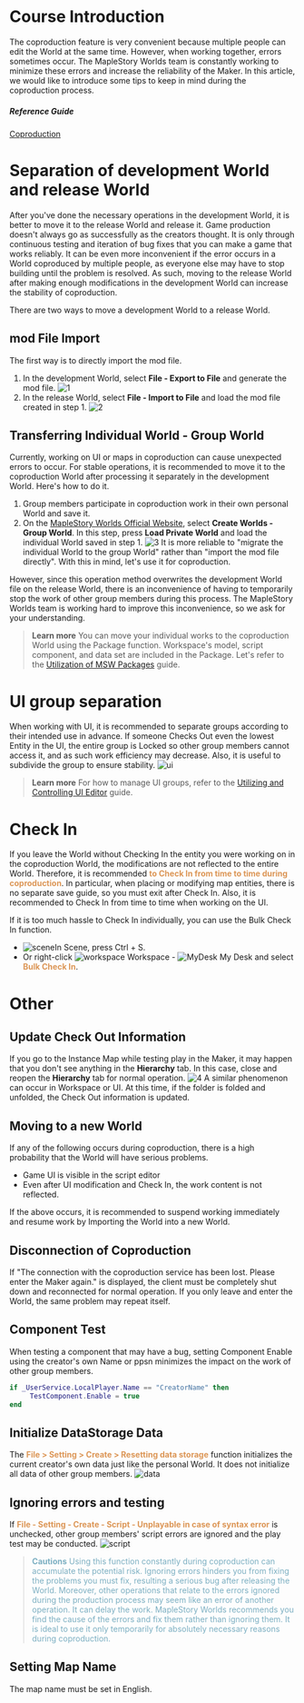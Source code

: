 # Course Introduction
The coproduction feature is very convenient because multiple people can edit the World at the same time. However, when working together, errors sometimes occur. The MapleStory Worlds team is constantly working to minimize these errors and increase the reliability of the Maker. In this article, we would like to introduce some tips to keep in mind during the coproduction process.

##### Reference Guide
[Coproduction](/docs/?postId=670{"target":"_self"})

# Separation of development World and release World
After you've done the necessary operations in the development World, it is better to move it to the release World and release it.
Game production doesn't always go as successfully as the creators thought. It is only through continuous testing and iteration of bug fixes that you can make a game that works reliably. It can be even more inconvenient if the error occurs in a World coproduced by multiple people, as everyone else may have to stop building until the problem is resolved. As such, moving to the release World after making enough modifications in the development World can increase the stability of coproduction.

There are two ways to move a development World to a release World.

## mod File Import
The first way is to directly import the mod file.

1. In the development World, select **File - Export to File** and generate the mod file.
    ![1](https://mod-file.dn.nexoncdn.co.kr/bbs/16878479936495e1624fa89b04bc7bab4bedf7ce1549d.png "1")
2. In the release World, select **File - Import to File** and load the mod file created in step 1.
    ![2](https://mod-file.dn.nexoncdn.co.kr/bbs/16878482360306da1f21543e6403fb3242ca45575a9de.png "2")

## Transferring Individual World - Group World 
Currently, working on UI or maps in coproduction can cause unexpected errors to occur. For stable operations, it is recommended to move it to the coproduction World after processing it separately in the development World.
Here's how to do it.

1. Group members participate in coproduction work in their own personal World and save it.
2. On the [MapleStory Worlds Official Website](https://mod.nexon.com/{"target":"_self"}), select **Create Worlds - Group World**. In this step, press **Load Private World** and load the individual World saved in step 1.
    ![3](https://mod-file.dn.nexoncdn.co.kr/bbs/1682303848272057910b381864310b96943a2b3ee5c06.png "3")
It is more reliable to "migrate the individual World to the group World" rather than "import the mod file directly". With this in mind, let's use it for coproduction.

However, since this operation method overwrites the development World file on the release World, there is an inconvenience of having to temporarily stop the work of other group members during this process. The MapleStory Worlds team is working hard to improve this inconvenience, so we ask for your understanding.

> <span style="color: #585858">**Learn more**
> You can move your individual works to the coproduction World using the Package function. Workspace's model, script component, and data set are included in the Package. Let's refer to the [Utilization of MSW Packages](/docs/?postId=647{"target":"_self"}) guide. </span>

# UI group separation
When working with UI, it is recommended to separate groups according to their intended use in advance. 
If someone Checks Out even the lowest Entity in the UI, the entire group is Locked so other group members cannot access it, and as such work efficiency may decrease. Also, it is useful to subdivide the group to ensure stability.
![ui](https://mod-file.dn.nexoncdn.co.kr/bbs/1660025984828228f10a19c6d4f54b8bee1272d70c009.png{"width":"200px"} "ui")
> <span style="color: #585858">**Learn more**
>For how to manage UI groups, refer to the [Utilizing and Controlling UI Editor](/docs/?postId=120{"target":"_self"}) guide. </span>


# Check In
If you leave the World without Checking In the entity you were working on in the coproduction World, the modifications are not reflected to the entire World. Therefore, it is recommended <span style="color: #dc9656">**to Check In from time to time during coproduction**</span>. In particular, when placing or modifying map entities, there is no separate save guide, so you must exit after Check In. Also, it is recommended to Check In from time to time when working on the UI.

If it is too much hassle to Check In individually, you can use the Bulk Check In function. 
* ![scene](https://mod-file.dn.nexoncdn.co.kr/storage/icons/tab/icon_scene.png "scene")In  Scene, press Ctrl + S.
* Or right-click ![workspace](https://mod-file.dn.nexoncdn.co.kr/storage/icons/tab/icon_workspace.png "workspace") Workspace - ![MyDesk](https://mod-file.dn.nexoncdn.co.kr/storage/icons/workspace/icon_user_folder_no.png "MyDesk") My Desk and select <span style="color: #dc9656">**Bulk Check In**</span>.

# Other
## Update Check Out Information
If you go to the Instance Map while testing play in the Maker, it may happen that you don't see anything in the **Hierarchy** tab. In this case, close and reopen the **Hierarchy** tab for normal operation.
![4](https://mod-file.dn.nexoncdn.co.kr/bbs/16619352961684eeaecab45624c77916199244e9ba2dd.png "4")
A similar phenomenon can occur in Workspace or UI. At this time, if the folder is folded and unfolded, the Check Out information is updated.

## Moving to a new World
If any of the following occurs during coproduction, there is a high probability that the World will have serious problems. 
* Game UI is visible in the script editor
* Even after UI modification and Check In, the work content is not reflected.

If the above occurs, it is recommended to suspend working immediately and resume work by Importing the World into a new World.

## Disconnection of Coproduction
If "The connection with the coproduction service has been lost. Please enter the Maker again." is displayed, the client must be completely shut down and reconnected for normal operation. If you only leave and enter the World, the same problem may repeat itself.

## Component Test
When testing a component that may have a bug, setting Component Enable using the creator's own Name or ppsn minimizes the impact on the work of other group members.
```lua
if _UserService.LocalPlayer.Name == "CreatorName" then
     TestComponent.Enable = true
end
```

## Initialize DataStorage Data
The <span style="color: #dc9656">**File > Setting > Create > Resetting data storage**</span> function initializes the current creator's own data just like the personal World. It does not initialize all data of other group members.
![data](https://mod-file.dn.nexoncdn.co.kr/bbs/1665140002110d148498678434a68ae7d8067a142b567.png "data")

## Ignoring errors and testing
If <span style="color: #dc9656">**File - Setting - Create - Script - Unplayable in case of syntax error**</span> is unchecked, other group members' script errors are ignored and the play test may be conducted.
![script](https://mod-file.dn.nexoncdn.co.kr/bbs/1665140132063959e3809b04b4b14981c77ea75f79b73.png "script")

> <span style="color: #7cafc2">**Cautions**
>Using this function constantly during coproduction can accumulate the potential risk. Ignoring errors hinders you from fixing the problems you must fix, resulting a serious bug after releasing the World.
>Moreover, other operations that relate to the errors ignored during the production process may seem like an error of another operation. It can delay the work.
>MapleStory Worlds recommends you find the cause of the errors and fix them rather than ignoring them. It is ideal to use it only temporarily for absolutely necessary reasons during coproduction.</span>

## Setting Map Name
The map name must be set in English.